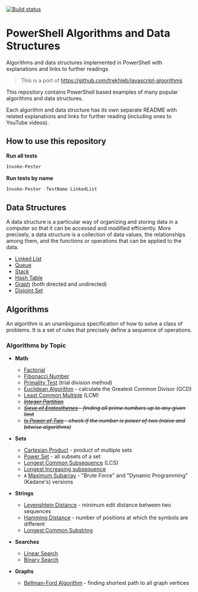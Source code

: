 [![Build status](https://ci.appveyor.com/api/projects/status/5mgmde3n31mf9x2a?svg=true)](https://ci.appveyor.com/project/dfinke/powershell-algorithms)

# PowerShell Algorithms and Data Structures

Algorithms and data structures implemented in PowerShell with explanations and links to further readings

> This is a port of https://github.com/trekhleb/javascript-algorithms

This repository contains PowerShell based examples of many popular algorithms and data structures.

Each algorithm and data structure has its own separate README with related explanations and links for further reading (including ones to YouTube videos).

## How to use this repository

**Run all tests**

```powershell
Invoke-Pester
```

**Run tests by name**

```powershell
Invoke-Pester -TestName LinkedList
```

## Data Structures

A data structure is a particular way of organizing and storing data in a computer so that it can be accessed and modified efficiently. More precisely, a data structure is a collection of data values, the relationships among them, and the functions or operations that can be applied to the data.

* [Linked List](src/data-structures/linked-list)
* [Queue](src/data-structures/queue)
* [Stack](src/data-structures/stack)
* [Hash Table](src/data-structures/hash-table)
* [Graph](src/data-structures/graph) (both directed and undirected)
* [Disjoint Set](src/data-structures/disjoint-set)

## Algorithms

An algorithm is an unambiguous specification of how to solve a class of problems. It is
a set of rules that precisely define a sequence of operations.

### Algorithms by Topic

* **Math**
  * [Factorial](src/algorithms/math/factorial)
  * [Fibonacci Number](src/algorithms/math/fibonacci)
  * [Primality Test](src/algorithms/math/primality-test) (trial division method)
  * [Euclidean Algorithm](src/algorithms/math/euclidean-algorithm) - calculate the Greatest Common Divisor (GCD)
  * [Least Common Multiple](src/algorithms/math/least-common-multiple) (LCM)
  * *~~[Integer Partition](src/algorithms/math/integer-partition)~~*
  * *~~[Sieve of Eratosthenes](src/algorithms/math/sieve-of-eratosthenes) - finding all prime numbers up to any given limit~~*
  * *~~[Is Power of Two](src/algorithms/math/is-power-of-two) - check if the number is power of two (naive and bitwise algorithms)~~*

* **Sets**

  * [Cartesian Product](src/algorithms/sets/cartesian-product) - product of multiple sets
  * [Power Set](src/algorithms/sets/power-set) - all subsets of a set
  * [Longest Common Subsequence](src/algorithms/sets/longest-common-subsequnce) (LCS)
  * [Longest Increasing subsequence](src/algorithms/sets/longest-increasing-subsequence)
  * `A` [Maximum Subarray](src/algorithms/sets/maximum-subarray) - "Brute Force" and "Dynamic Programming" (Kadane's) versions

* **Strings**

  * [Levenshtein Distance](src/algorithms/string/levenshtein-distance) - minimum edit distance between two sequences
  * [Hamming Distance](src/algorithms/string/hamming-distance) - number of positions at which the symbols are different
  * [Longest Common Substring](src/algorithms/string/longest-common-substring)

* **Searches**

  * [Linear Search](src/algorithms/search/linear-search)
  * [Binary Search](src/algorithms/search/binary-search)

* **Graphs**

  * [Bellman-Ford Algorithm](src/algorithms/graph/bellman-ford) - finding shortest path to all graph vertices

